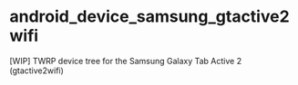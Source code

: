 # android_device_samsung_gtactive2wifi
[WIP] TWRP device tree for the Samsung Galaxy Tab Active 2 (gtactive2wifi) 
